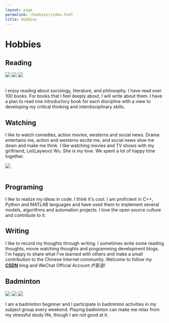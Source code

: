 ```yaml
---
layout: page
permalink: /hobbies/index.html
title: Hobbies
---
```


# Hobbies

## Reading

<div class="third">
<img src="https://lujiabo98.github.io/images/hobbies/book1.jpg">
<img src="https://lujiabo98.github.io/images/hobbies/book2.jpg">
<img src="https://lujiabo98.github.io/images/hobbies/book3.jpg">
</div>


<br>I enjoy reading about sociology, literature, and philosophy. I have read over 100 books. For books that I feel deeply about, I will write about them. I have a plan to read one introductory book for each discipline with a view to developing my critical thinking and interdisciplinary skills.

## Watching

I like to watch comedies, action movies, westerns and social news. Drama entertains me, action and westerns excite me, and social news slow me down and make me think. I like watching movies and TV shows with my girlfriend, Lei(Laywoo) Wu. She is my love. We spent a lot of happy time together.

<div>
<img src="https://lujiabo98.github.io/images/Laywoo.jpg">
</div>


<br>

## Programing

I like to realize my ideas in code. I think it's cool. I am proficient in C++, Python and MATLAB languages and have used them to implement several models, algorithms and automation projects. I love the open source culture and contribute to it.

## Writing

I like to record my thoughts through writing. I sometimes write some reading thoughts, movie watching thoughts and programming development blogs. I'm happy to share what I've learned with others and make a small contribution to the Chinese Internet community.  Welcome to follow my [**CSDN**](https://blog.csdn.net/weixin_43012724?type=blog) blog and WeChat Official Account 卢家波!

## Badminton

<div class="third">
<img src="https://lujiabo98.github.io/images/hobbies/badminton1.jpg">
<img src="https://lujiabo98.github.io/images/hobbies/badminton2.jpg">
<img src="https://lujiabo98.github.io/images/hobbies/badminton3.jpg">
</div>

I am a badminton beginner and I participate in badminton activities in my subject group every weekend. Playing badminton can make me relax from my stressful study life, though I am not good at it.



